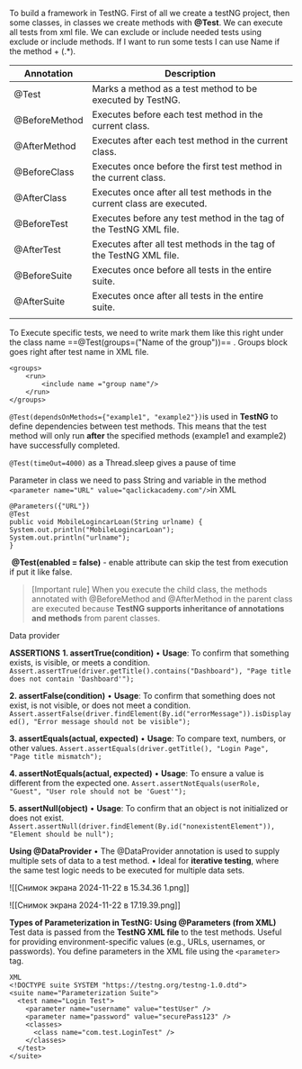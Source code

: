 To build a framework in TestNG. First of all we create a testNG project, then some classes, in classes we create methods with **@Test**. We can execute all tests from xml file. 
  We can exclude or include needed tests using exclude or include methods.
  If I want to run some tests I can use Name if the method + (.*).

| **Annotation** | **Description**                                                           |
| -------------- | ------------------------------------------------------------------------- |
| @Test          | Marks a method as a test method to be executed by TestNG.                 |
| @BeforeMethod  | Executes before each test method in the current class.                    |
| @AfterMethod   | Executes after each test method in the current class.                     |
| @BeforeClass   | Executes once before the first test method in the current class.          |
| @AfterClass    | Executes once after all test methods in the current class are executed.   |
| @BeforeTest    | Executes before any test method in the <test> tag of the TestNG XML file. |
| @AfterTest     | Executes after all test methods in the <test> tag of the TestNG XML file. |
| @BeforeSuite   | Executes once before all tests in the entire suite.                       |
| @AfterSuite    | Executes once after all tests in the entire suite.                        |
|                |                                                                           |
To Execute specific tests, we need to write mark them like this right under the class name ==@Test(groups=("Name of the group"))== . Groups block goes right after test name in XML file.
```
<groups>
	<run>
		<include name ="group name"/>
	</run>
</groups>
```

`@Test(dependsOnMethods={"example1", "example2"})`is used in **TestNG** to define dependencies between test methods. This means that the test method will only run **after** the specified methods (example1 and example2) have successfully completed.

`@Test(timeOut=4000)` as a Thread.sleep gives a pause of time

Parameter in class we need to pass String and variable in the method
`<parameter name="URL" value="qaclickacademy.com"/>`in XML
```
@Parameters({"URL"})
@Test
public void MobileLogincarLoan(String urlname) {
System.out.println("MobileLogincarLoan");
System.out.println("urlname");
}
```
 **@Test(enabled = false)** - enable attribute can skip the test from execution if put it like false.


> [Important rule]
> When you execute the child class, the methods annotated with @BeforeMethod and @AfterMethod in the parent class are executed because **TestNG supports inheritance of annotations and methods** from parent classes.

Data provider


**ASSERTIONS**
**1. assertTrue(condition)**
• **Usage**: To confirm that something exists, is visible, or meets a condition.
`Assert.assertTrue(driver.getTitle().contains("Dashboard"), "Page title does not contain 'Dashboard'");`

**2. assertFalse(condition)**
• **Usage**: To confirm that something does not exist, is not visible, or does not meet a condition.
`Assert.assertFalse(driver.findElement(By.id("errorMessage")).isDisplayed(), "Error message should not be visible");`

**3. assertEquals(actual, expected)**
• **Usage**: To compare text, numbers, or other values.
`Assert.assertEquals(driver.getTitle(), "Login Page", "Page title mismatch");`

**4. assertNotEquals(actual, expected)**
• **Usage**: To ensure a value is different from the expected one.
`Assert.assertNotEquals(userRole, "Guest", "User role should not be 'Guest'");`

**5. assertNull(object)**
• **Usage**: To confirm that an object is not initialized or does not exist.
`Assert.assertNull(driver.findElement(By.id("nonexistentElement")), "Element should be null");`

**Using @DataProvider**
• The @DataProvider annotation is used to supply multiple sets of data to a test method.
• Ideal for **iterative testing**, where the same test logic needs to be executed for multiple data sets.

![[Снимок экрана 2024-11-22 в 15.34.36 1.png]]

![[Снимок экрана 2024-11-22 в 17.19.39.png]]


**Types of Parameterization in TestNG:**
**Using @Parameters (from XML)**
Test data is passed from the **TestNG XML file** to the test methods.
Useful for providing environment-specific values (e.g., URLs, usernames, or passwords).
You define parameters in the XML file using the `<parameter>` tag.

```
XML
<!DOCTYPE suite SYSTEM "https://testng.org/testng-1.0.dtd">
<suite name="Parameterization Suite">
  <test name="Login Test">
    <parameter name="username" value="testUser" />
    <parameter name="password" value="securePass123" />
    <classes>
      <class name="com.test.LoginTest" />
    </classes>
  </test>
</suite>
```




